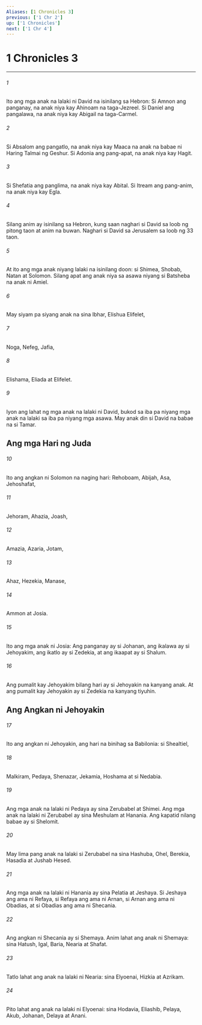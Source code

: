 ```yaml
---
Aliases: [1 Chronicles 3]
previous: ['1 Chr 2']
up: ['1 Chronicles']
next: ['1 Chr 4']
---
```

# 1 Chronicles 3

***


###### 1 


Ito ang mga anak na lalaki ni David na isinilang sa Hebron: Si Amnon ang panganay, na anak niya kay Ahinoam na taga-Jezreel. Si Daniel ang pangalawa, na anak niya kay Abigail na taga-Carmel. 


###### 2 


Si Absalom ang pangatlo, na anak niya kay Maaca na anak na babae ni Haring Talmai ng Geshur. Si Adonia ang pang-apat, na anak niya kay Hagit. 


###### 3 


Si Shefatia ang panglima, na anak niya kay Abital. Si Itream ang pang-anim, na anak niya kay Egla. 


###### 4 


Silang anim ay isinilang sa Hebron, kung saan naghari si David sa loob ng pitong taon at anim na buwan. Naghari si David sa Jerusalem sa loob ng 33 taon. 


###### 5 


At ito ang mga anak niyang lalaki na isinilang doon: si Shimea, Shobab, Natan at Solomon. Silang apat ang anak niya sa asawa niyang si Batsheba na anak ni Amiel. 


###### 6 


May siyam pa siyang anak na sina Ibhar, Elishua Elifelet, 


###### 7 


Noga, Nefeg, Jafia, 


###### 8 


Elishama, Eliada at Elifelet. 


###### 9 


Iyon ang lahat ng mga anak na lalaki ni David, bukod sa iba pa niyang mga anak na lalaki sa iba pa niyang mga asawa. May anak din si David na babae na si Tamar.

## Ang mga Hari ng Juda 


###### 10 


Ito ang angkan ni Solomon na naging hari: Rehoboam, Abijah, Asa, Jehoshafat, 


###### 11 


Jehoram, Ahazia, Joash, 


###### 12 


Amazia, Azaria, Jotam, 


###### 13 


Ahaz, Hezekia, Manase, 


###### 14 


Ammon at Josia. 


###### 15 


Ito ang mga anak ni Josia: Ang panganay ay si Johanan, ang ikalawa ay si Jehoyakim, ang ikatlo ay si Zedekia, at ang ikaapat ay si Shalum. 


###### 16 


Ang pumalit kay Jehoyakim bilang hari ay si Jehoyakin na kanyang anak. At ang pumalit kay Jehoyakin ay si Zedekia na kanyang tiyuhin.

## Ang Angkan ni Jehoyakin 


###### 17 


Ito ang angkan ni Jehoyakin, ang hari na binihag sa Babilonia: si Shealtiel, 


###### 18 


Malkiram, Pedaya, Shenazar, Jekamia, Hoshama at si Nedabia. 


###### 19 


Ang mga anak na lalaki ni Pedaya ay sina Zerubabel at Shimei. Ang mga anak na lalaki ni Zerubabel ay sina Meshulam at Hanania. Ang kapatid nilang babae ay si Shelomit. 


###### 20 


May lima pang anak na lalaki si Zerubabel na sina Hashuba, Ohel, Berekia, Hasadia at Jushab Hesed. 


###### 21 


Ang mga anak na lalaki ni Hanania ay sina Pelatia at Jeshaya. Si Jeshaya ang ama ni Refaya, si Refaya ang ama ni Arnan, si Arnan ang ama ni Obadias, at si Obadias ang ama ni Shecania. 


###### 22 


Ang angkan ni Shecania ay si Shemaya. Anim lahat ang anak ni Shemaya: sina Hatush, Igal, Baria, Nearia at Shafat. 


###### 23 


Tatlo lahat ang anak na lalaki ni Nearia: sina Elyoenai, Hizkia at Azrikam. 


###### 24 


Pito lahat ang anak na lalaki ni Elyoenai: sina Hodavia, Eliashib, Pelaya, Akub, Johanan, Delaya at Anani.
